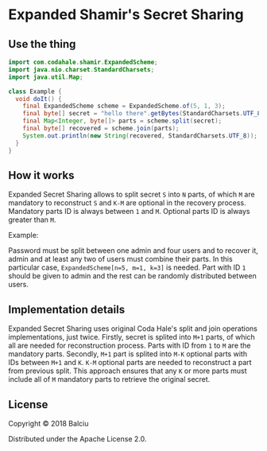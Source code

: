 # Expanded Shamir's Secret Sharing

## Use the thing

```java
import com.codahale.shamir.ExpandedScheme;
import java.nio.charset.StandardCharsets;
import java.util.Map;

class Example {
  void doIt() {
    final ExpandedScheme scheme = ExpandedScheme.of(5, 1, 3);
    final byte[] secret = "hello there".getBytes(StandardCharsets.UTF_8);
    final Map<Integer, byte[]> parts = scheme.split(secret);
    final byte[] recovered = scheme.join(parts);
    System.out.println(new String(recovered, StandardCharsets.UTF_8));
  } 
}
```

## How it works

Expanded Secret Sharing allows to split secret `S` into `N` parts, of which `M` are mandatory
to reconstruct `S` and `K-M` are optional in the recovery process. Mandatory parts ID is always
between `1` and `M`. Optional parts ID is always greater than `M`.

Example:

Password must be split between one admin and four users and to recover it, admin and at least any
two of users must combine their parts. In this particular case, `ExpandedScheme[n=5, m=1, k=3]`
is needed. Part with ID `1` should be given to admin and the rest can be randomly distributed
between users.

## Implementation details

Expanded Secret Sharing uses original Coda Hale's split and join operations implementations, just twice. Firstly, secret is
splited into `M+1` parts, of which all are needed for reconstruction process. Parts with ID from `1` to `M` are the mandatory parts. Secondly, `M+1` part
is splited into `M-K` optional parts with IDs between `M+1` and `K`. `K-M` optional parts are needed to reconstruct a part from previous split.
This approach ensures that any `K` or more parts must include all of `M` mandatory parts to
retrieve the original secret.

## License

Copyright © 2018 Balciu

Distributed under the Apache License 2.0.
